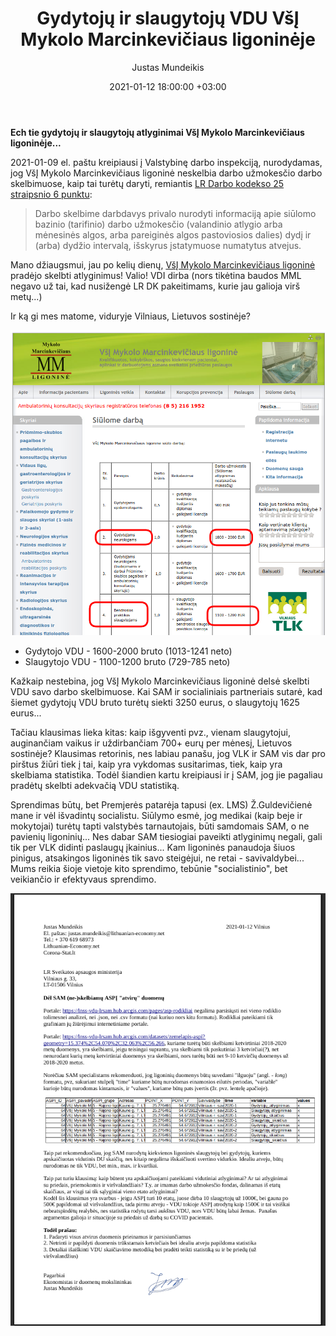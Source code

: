﻿---
title: Gydytojų ir slaugytojų VDU VšĮ Mykolo Marcinkevičiaus ligoninėje
date: 2021-01-12 18:00:00 +03:00
author: Justas Mundeikis
layout: post
comments: true
citation: true
image:  /assets/2021/01/12/MML_VDU_ban.png
thumbnail: /assets/2021/01/12/thumb.MML_VDU_ban.png
categories:
  - Sveikatos apsauga
tags:
  - Atlyginimai
  - Medikai
  - Sveikatos apsauga
---

**Ech tie gydytojų ir slaugytojų atlyginimai VšĮ Mykolo Marcinkevičiaus ligoninėje...**<!--more-->

2021-01-09 el. paštu kreipiausi į Valstybinę darbo inspekciją, nurodydamas, jog VšĮ Mykolo Marcinkevičiaus ligoninė neskelbia darbo užmokesčio darbo skelbimuose, kaip tai turėtų daryti, remiantis [LR Darbo kodekso 25 straipsnio 6 punktu](https://e-seimas.lrs.lt/portal/legalAct/lt/TAD/10c6bfd07bd511e6a0f68fd135e6f40c/asr):

> Darbo skelbime darbdavys privalo nurodyti informaciją apie siūlomo bazinio (tarifinio) darbo užmokesčio (valandinio atlygio arba mėnesinės algos, arba pareiginės algos pastoviosios dalies) dydį ir (arba) dydžio intervalą, išskyrus įstatymuose numatytus atvejus.

Mano džiaugsmui, jau po kelių dienų, [VšĮ Mykolo Marcinkevičiaus ligoninė](https://www.mmligonine.lt/pages/siulome-darba.php) pradėjo skelbti atlyginimus! Valio! VDI dirba (nors tikėtina baudos MML negavo už tai, kad nusižengė LR DK pakeitimams, kurie jau galioja virš metų...)

Ir ką gi mes matome, viduryje Vilniaus, Lietuvos sostinėje?

![](/assets/2021/01/12/MML_VDU.png)

* Gydytojo VDU - 1600-2000 bruto (1013-1241 neto)
* Slaugytojo VDU - 1100-1200 bruto (729-785 neto)

Kažkaip nestebina, jog VšĮ Mykolo Marcinkevičiaus ligoninė delsė skelbti VDU savo darbo skelbimuose. Kai SAM ir socialiniais partneriais sutarė, kad šiemet gydytojų VDU bruto turėtų siekti 3250 eurus, o slaugytojų 1625 eurus...

Tačiau klausimas lieka kitas: kaip išgyventi pvz., vienam slaugytojui, auginančiam vaikus ir uždirbančiam 700+ eurų per mėnesį, Lietuvos sostinėje? Klausimas retorinis, nes labiau panašu, jog VLK ir SAM vis dar pro pirštus žiūri tiek į tai, kaip yra vykdomas susitarimas, tiek, kaip yra skelbiama statistika. Todėl šiandien kartu kreipiausi ir į SAM, jog jie pagaliau pradėtų skelbti adekvačią VDU statistiką.

Sprendimas būtų, bet Premjerės patarėja tapusi (ex. LMS) Ž.Guldevičienė mane ir vėl išvadintų socialistu. Siūlymo esmė, jog medikai (kaip beje ir mokytojai) turėtų tapti valstybės tarnautojais, būti samdomais SAM, o ne pavienių ligoninių... Nes dabar SAM tiesiogiai paveikti atlyginimų negali, gali tik per VLK didinti paslaugų įkainius... Kam ligoninės panaudoja šiuos pinigus, atsakingos ligoninės tik savo steigėjui, ne retai - savivaldybei...
Mums reikia šioje vietoje kito sprendimo, tebūnie "socialistinio", bet veikiančio ir efektyvaus sprendimo.

![](/assets/2021/01/12/raštas_SAM_dėl_duomenų_VDU_gydytojų_slaugytojų_ASPI_rodikliai.png)
